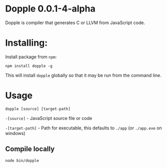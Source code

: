 # Dopple 0.0.1-4-alpha

Dopple is compiler that generates C or LLVM from JavaScript code.

# Installing:

Install package from `npm`:

	npm install dopple -g

This will install `dopple` globally so that it may be run from the command line.

# Usage 

	dopple [source] [target-path]

`-[source]` - JavaScript source file or code

`-[target-path]` - Path for executable, this defaults to `./app` (or `./app.exe` on windows)

## Compile locally

	node bin/dopple
